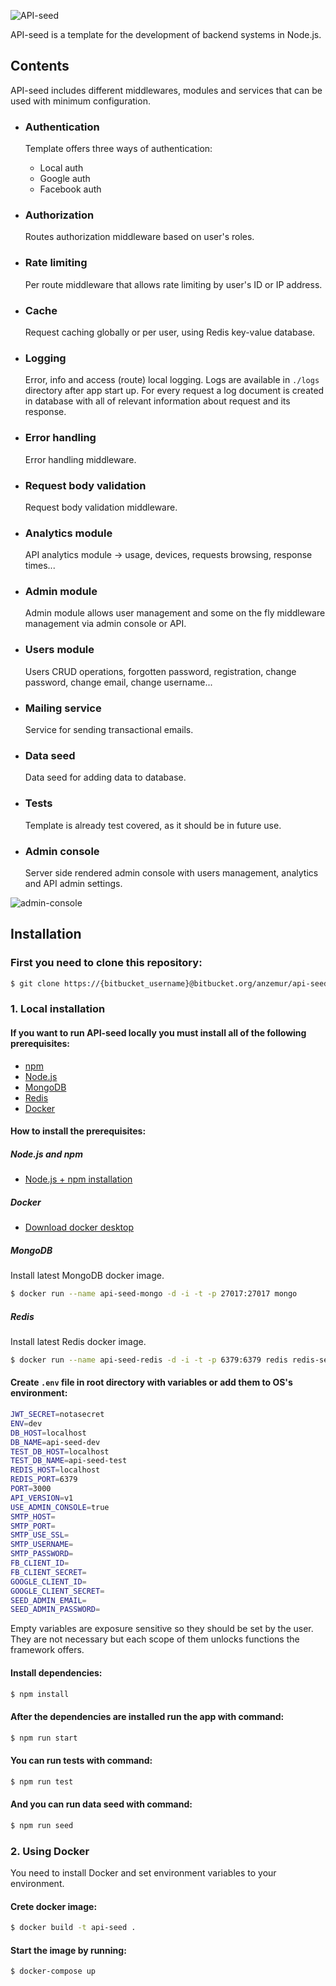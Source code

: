 ![API-seed](https://bitbucket.org/anzemur/api-seed/raw/15d25e8f43f330b1bc2b464b13609d5d5fa4fff7/assets/logo-small.png)

API-seed is a template for the development of backend systems in Node.js.

## Contents

API-seed includes different middlewares, modules and services that can be used with minimum configuration.

* ### Authentication
  Template offers three ways of authentication:
  * Local auth
  * Google auth
  * Facebook auth

* ### Authorization
  Routes authorization middleware based on user's roles.

* ### Rate limiting
  Per route middleware that allows rate limiting by user's ID or IP address.

* ### Cache
  Request caching globally or per user, using Redis key-value database.

* ### Logging
  Error, info and access (route) local logging. Logs are available in `./logs` directory after app start up. For every request a log document is created in database with all of relevant information about request and its response.

* ### Error handling
  Error handling middleware.

* ### Request body validation
  Request body validation middleware.

* ### Analytics module
  API analytics module -> usage, devices, requests browsing, response times...

* ### Admin module
  Admin module allows user management and some on the fly middleware management via admin console or API.

* ### Users module
  Users CRUD operations, forgotten password, registration, change password, change email, change username...

* ### Mailing service
  Service for sending transactional emails.

* ### Data seed
  Data seed for adding data to database.

* ### Tests
  Template is already test covered, as it should be in future use.

* ### Admin console
  Server side rendered admin console with users management, analytics and API admin settings.

![admin-console](https://bitbucket.org/anzemur/api-seed/raw/b137cddbf38cf42b784b7e73c320f7c095c95fc0/assets/admin-console.gif)

## Installation

### First you need to clone this repository: 

```bash
$ git clone https://{bitbucket_username}@bitbucket.org/anzemur/api-seed.git
```

### 1. Local installation

#### If you want to run API-seed locally you must install all of the following prerequisites:
* [npm](https://www.npmjs.com/) 
* [Node.js](https://nodejs.org/en/)
* [MongoDB](https://www.mongodb.com)
* [Redis](https://redis.io)
* [Docker](https://www.docker.com/)

#### How to install the prerequisites:

##### Node.js and npm
* [Node.js + npm installation](https://nodejs.org/en/download/)

##### Docker
* [Download docker desktop](https://www.docker.com/products/docker-desktop)

##### MongoDB

Install latest MongoDB docker image.
```bash
$ docker run --name api-seed-mongo -d -i -t -p 27017:27017 mongo
```

##### Redis

Install latest Redis docker image.

```bash
$ docker run --name api-seed-redis -d -i -t -p 6379:6379 redis redis-server --appendonly yes
```

#### Create `.env` file in root directory with variables or add them to OS's environment:

```bash
JWT_SECRET=notasecret
ENV=dev
DB_HOST=localhost
DB_NAME=api-seed-dev
TEST_DB_HOST=localhost
TEST_DB_NAME=api-seed-test
REDIS_HOST=localhost
REDIS_PORT=6379
PORT=3000
API_VERSION=v1
USE_ADMIN_CONSOLE=true
SMTP_HOST=
SMTP_PORT=
SMTP_USE_SSL=
SMTP_USERNAME=
SMTP_PASSWORD=
FB_CLIENT_ID=
FB_CLIENT_SECRET=
GOOGLE_CLIENT_ID=
GOOGLE_CLIENT_SECRET=
SEED_ADMIN_EMAIL=
SEED_ADMIN_PASSWORD=
```
Empty variables are exposure sensitive so they should be set by the user.
They are not necessary but each scope of them unlocks functions the framework offers.

#### Install dependencies: 

```bash
$ npm install
```

#### After the dependencies are installed run the app with command:
```bash
$ npm run start
```

#### You can run tests with command:
```bash
$ npm run test
```

#### And you can run data seed with command:
```bash
$ npm run seed
```

### 2. Using Docker

You need to install Docker and set environment variables to your environment.

#### Crete docker image:
```bash
$ docker build -t api-seed .
```

#### Start the image by running:
```bash
$ docker-compose up
```
